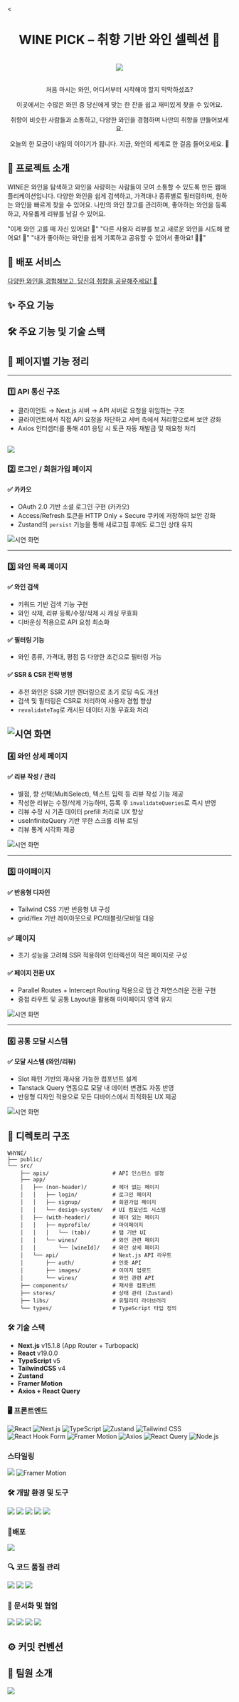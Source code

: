 <<div style="text-align: center;"><h1> WINE PICK – 취향 기반 와인 셀렉션 🍇</h1></div>

<div style="text-align: center;">
  <br/>
  <img src="https://img.shields.io/badge/2025.06.05 ~ 2025.06.24-6A42DB?style=flat"/>
  <br/><br/>
  <p>처음 마시는 와인, 어디서부터 시작해야 할지 막막하셨죠?</p>
<p>이곳에서는 수많은 와인 중 당신에게 맞는 한 잔을 쉽고 재미있게 찾을 수 있어요.</p>
<p>취향이 비슷한 사람들과 소통하고, 다양한 와인을 경험하며 나만의 취향을 만들어보세요.</p>
<p>오늘의 한 모금이 내일의 이야기가 됩니다. 지금, 와인의 세계로 한 걸음 들어오세요. 🍷</p>
</div>

## 🎈 프로젝트 소개

WINE은 와인을 탐색하고 와인을 사랑하는 사람들이 모여 소통할 수 있도록 만든 웹애플리케이션입니다.
다양한 와인을 쉽게 검색하고, 가격대나 종류별로 필터링하며, 원하는 와인을 빠르게 찾을 수 있어요.
나만의 와인 창고를 관리하며, 좋아하는 와인을 등록하고, 자유롭게 리뷰를 남길 수 있어요.

"이제 와인 고를 때 자신 있어요! 🍷"
"다른 사용자 리뷰를 보고 새로운 와인을 시도해 봤어요! 💬"
"내가 좋아하는 와인을 쉽게 기록하고 공유할 수 있어서 좋아요! 🙌🏻"

## 🚀 배포 서비스

[다양한 와인을 경험해보고, 당신의 취향을 공유해주세요! 🍷](https://wine-nu.vercel.app)

## ✨ 주요 기능

## 🛠 주요 기능 및 기술 스택

## 📄 페이지별 기능 정리

---

### 1️⃣ API 통신 구조

- 클라이언트 → Next.js 서버 → API 서버로 요청을 위임하는 구조
- 클라이언트에서 직접 API 요청을 차단하고 서버 측에서 처리함으로써 보안 강화
- Axios 인터셉터를 통해 401 응답 시 토큰 자동 재발급 및 재요청 처리

## <img src="public/api.png">

### 2️⃣ 로그인 / 회원가입 페이지

#### ✅ 카카오

- OAuth 2.0 기반 소셜 로그인 구현 (카카오)
- Access/Refresh 토큰을 HTTP Only + Secure 쿠키에 저장하여 보안 강화
- Zustand의 `persist` 기능을 통해 새로고침 후에도 로그인 상태 유지

![시연 화면](./public/gifs/auth-flow.gif)

---

### 3️⃣ 와인 목록 페이지

#### ✅ 와인 검색

- 키워드 기반 검색 기능 구현
- 와인 삭제, 리뷰 등록/수정/삭제 시 캐싱 무효화
- 디바운싱 적용으로 API 요청 최소화

#### ✅ 필터링 기능

- 와인 종류, 가격대, 평점 등 다양한 조건으로 필터링 가능

#### ✅ SSR & CSR 전략 병행

- 추천 와인은 SSR 기반 렌더링으로 초기 로딩 속도 개선
- 검색 및 필터링은 CSR로 처리하여 사용자 경험 향상
- `revalidateTag`로 캐시된 데이터 자동 무효화 처리

## ![시연 화면](./public/gifs/wine-list.gif)

### 4️⃣ 와인 상세 페이지

#### ✅ 리뷰 작성 / 관리

- 별점, 향 선택(MultiSelect), 텍스트 입력 등 리뷰 작성 기능 제공
- 작성한 리뷰는 수정/삭제 가능하며, 등록 후 `invalidateQueries`로 즉시 반영
- 리뷰 수정 시 기존 데이터 prefill 처리로 UX 향상
- useInfiniteQuery 기반 무한 스크롤 리뷰 로딩
- 리뷰 통계 시각화 제공

![시연 화면](./public/gifs/wine-detail.gif)

---

### 5️⃣ 마이페이지

#### ✅ 반응형 디자인

- Tailwind CSS 기반 반응형 UI 구성
- grid/flex 기반 레이아웃으로 PC/태블릿/모바일 대응

### ✅ 페이지

- 초기 성능을 고려해 SSR 적용하여 인터렉션이 적은 페이지로 구성

#### ✅ 페이지 전환 UX

- Parallel Routes + Intercept Routing 적용으로 탭 간 자연스러운 전환 구현
- 중첩 라우트 및 공통 Layout을 활용해 마이페이지 영역 유지

![시연 화면](./public/gifs/my-page.gif)

---

### 6️⃣ 공통 모달 시스템

#### ✅ 모달 시스템 (와인/리뷰)

- Slot 패턴 기반의 재사용 가능한 컴포넌트 설계
- Tanstack Query 연동으로 모달 내 데이터 변경도 자동 반영
- 반응형 디자인 적용으로 모든 디바이스에서 최적화된 UX 제공

![시연 화면](./public/gifs/common-modal.gif)

## 📁 디렉토리 구조

```
WHYNE/
├── public/
└── src/
    ├── apis/                    # API 인스턴스 설정
    ├── app/
    │   ├── (non-header)/        # 헤더 없는 페이지
    │   │   ├── login/           # 로그인 페이지
    │   │   ├── signup/          # 회원가입 페이지
    │   │   └── design-system/   # UI 컴포넌트 시스템
    │   ├── (with-header)/       # 헤더 있는 페이지
    │   │   ├── myprofile/       # 마이페이지
    │   │   │   └── (tab)/       # 탭 기반 UI
    │   │   └── wines/           # 와인 관련 페이지
    │   │       └── [wineId]/    # 와인 상세 페이지
    │   └── api/                 # Next.js API 라우트
    │       ├── auth/            # 인증 API
    │       ├── images/          # 이미지 업로드
    │       └── wines/           # 와인 관련 API
    ├── components/              # 재사용 컴포넌트
    ├── stores/                  # 상태 관리 (Zustand)
    ├── libs/                    # 유틸리티 라이브러리
    └── types/                   # TypeScript 타입 정의
```

### 🛠️ 기술 스택

- **Next.js** v15.1.8 (App Router + Turbopack)
- **React** v19.0.0
- **TypeScript** v5
- **TailwindCSS** v4
- **Zustand**
- **Framer Motion**
- **Axios + React Query**

### 🖥️ 프론트엔드

<div className="flex flex-wrap items-center gap-2">
  <img src="https://img.shields.io/badge/React-20232A?style=flat-square&logo=react&logoColor=61DAFB" alt="React" />
  <img src="https://img.shields.io/badge/Next.js-000000?style=flat-square&logo=nextdotjs&logoColor=white" alt="Next.js" />
  <img src="https://img.shields.io/badge/TypeScript-3178C6?style=flat-square&logo=typescript&logoColor=white" alt="TypeScript" />
  <img src="https://img.shields.io/badge/Zustand-000000?style=flat-square&logo=Zustand&logoColor=white" alt="Zustand" />
  <img src="https://img.shields.io/badge/Tailwind_CSS-06B6D4?style=flat-square&logo=tailwindcss&logoColor=white" alt="Tailwind CSS" />
  <img src="https://img.shields.io/badge/React_Hook_Form-EC5990?style=flat-square&logo=reacthookform&logoColor=white" alt="React Hook Form" />
  <img src="https://img.shields.io/badge/Framer_Motion-0055FF?style=flat-square&logo=framer&logoColor=white" alt="Framer Motion" />
  <img src="https://img.shields.io/badge/Axios-5A29E4?style=flat-square&logo=axios&logoColor=white" alt="Axios" />
  <img src="https://img.shields.io/badge/React_Query-FF4154?style=flat-square&logo=reactquery&logoColor=white" alt="React Query" />
  <img src="https://img.shields.io/badge/Node.js-339933?style=flat-square&logo=node.js&logoColor=white" alt="Node.js" />
</div>

### 스타일링

<div>
<img src="https://img.shields.io/badge/Tailwind CSS-06B6D4?style=flat-square&logo=tailwindcss&logoColor=white"/>
<img src="https://img.shields.io/badge/Framer Motion-0055FF?style=flat-square&logo=framer&logoColor=white" alt="Framer Motion" />
</div>

### 🛠️ 개발 환경 및 도구

<div>
<img src="https://img.shields.io/badge/VSCode-007ACC?style=flat-square&logo=visualstudiocode&logoColor=white"/>
<img src="https://img.shields.io/badge/Git-F05032?style=flat-square&logo=git&logoColor=white"/>
<img src="https://img.shields.io/badge/GitHub-181717?style=flat-square&logo=github&logoColor=white"/>
<img src="https://img.shields.io/badge/pnpm-222222?style=flat&logo=pnpm&logoColor=F69220"/>
<img src="https://img.shields.io/badge/TurboPack-FB3A3A?style=flat&logo=turbo&logoColor=white"/>

### 🚀배포

</div>
<img src="https://img.shields.io/badge/Vercel-000000?style=flat-square&logo=vercel&logoColor=white"/>
<div>

### 🔍 코드 품질 관리

<div>
<img src="https://img.shields.io/badge/ESLint-4B32C3?style=flat-square&logo=eslint&logoColor=white"/>
<img src="https://img.shields.io/badge/Prettier-F7B93E?style=flat-square&logo=prettier&logoColor=white"/>
<img src="https://img.shields.io/badge/Husky-004833?style=flat-square&logo=husky&logoColor=white"/>
</div>

### 📄 문서화 및 협업

<div>
<img src="https://img.shields.io/badge/Swagger-85EA2D?style=flat-square&logo=swagger&logoColor=white"/>
<img src="https://img.shields.io/badge/Figma-F24E1E?style=flat-square&logo=figma&logoColor=white"/>
<img src="https://img.shields.io/badge/Notion-000000?style=flat-square&logo=notion&logoColor=white"/>
<img src="https://img.shields.io/badge/Discord-5865F2?style=flat-square&logo=discord&logoColor=white"/>
</div>

## ⚙️ 커밋 컨벤션

## 👥 팀원 소개

<img src="public/R&R.png">

<!-- <div style="display: flex; gap: 0.2rem; margin: 2rem 0;">

 <div style="flex: 1; text-align: center; padding: 1.5rem; border-radius: 12px; background: linear-gradient(135deg, #f093fb 0%, #f5576c 100%); color: white; box-shadow: 0 4px 15px rgba(0,0,0,0.1);">
    <img src="public/dog1.png"  width="80"
  height="80" style=" width: 80px;
    aspect-ratio: 1 / 1;
    object-fit: contain;
    border-radius: 50%;
    margin-bottom: 1rem;
    border: 3px solid rgba(255,255,255,0.3);
    "/>
    <h3 style="margin: 0 0 1rem 0; font-size: 1.2rem; font-weight: bold;">명지우</h3>
    <ul style="text-align: left; list-style: none; padding: 0; margin: 0;">
      <li style="margin-bottom: 0.5rem; padding-left: 1rem; position: relative;">
        <span style="position: absolute; left: 0; color: #ffd700;">•</span>
        팀장, 프로젝트 총괄
      </li>
      <li style="margin-bottom: 0.5rem; padding-left: 1rem; position: relative;">
        <span style="position: absolute; left: 0; color: #ffd700;">•</span>
        프로젝트 초기 세팅
      </li>
      <li style="margin-bottom: 0.5rem; padding-left: 1rem; position: relative;">
        <span style="position: absolute; left: 0; color: #ffd700;">•</span>
        프로젝트 컨벤션 작성
      </li>
      <li style="margin-bottom: 0.5rem; padding-left: 1rem; position: relative;">
        <span style="position: absolute; left: 0; color: #ffd700;">•</span>
        수행 계획서 작성
      </li>
      <li style="margin-bottom: 0.5rem; padding-left: 1rem; position: relative;">
        <span style="position: absolute; left: 0; color: #ffd700;">•</span>
        메인 랜딩 페이지 구현
      </li>
      <li style="margin-bottom: 0.5rem; padding-left: 1rem; position: relative;">
        <span style="position: absolute; left: 0; color: #ffd700;">•</span>
        공통 컴포넌트 작업
      </li>
      <li style="margin-bottom: 0.5rem; padding-left: 1rem; position: relative;">
        <span style="position: absolute; left: 0; color: #ffd700;">•</span>
        PPT 제작
      </li>
      <li style="margin-bottom: 0.5rem; padding-left: 1rem; position: relative;">
        <span style="position: absolute; left: 0; color: #ffd700;">•</span>
        디자인 시스템
      </li>
      <li style="margin-bottom: 0.5rem; padding-left: 1rem; position: relative;">
        <span style="position: absolute; left: 0; color: #ffd700;">•</span>
        와인 목록 페이지
      </li>
    </ul>
  </div>

   <div style="flex: 1; text-align: center; padding: 1.5rem; border-radius: 12px;  background: linear-gradient(135deg, #667eea 0%, #764ba2 100%); color: white; box-shadow: 0 4px 15px rgba(0,0,0,0.1);">
    <img src="public/dog3.png" width="80" style="border-radius: 50%; margin-bottom: 1rem; border: 3px solid rgba(255,255,255,0.3);"/>
    <h3 style="margin: 0 0 1rem 0; font-size: 1.2rem; font-weight: bold;">유용민</h3>
    <ul style="text-align: left; list-style: none; padding: 0; margin: 0;">
      <li style="margin-bottom: 0.5rem; padding-left: 1rem; position: relative;">
        <span style="position: absolute; left: 0; color: #ffd700;">•</span>
        와인 상세 페이지 구현
      </li>
      <li style="margin-bottom: 0.5rem; padding-left: 1rem; position: relative;">
        <span style="position: absolute; left: 0; color: #ffd700;">•</span>
        공통 컴포넌트 작업
      </li>
      <li style="margin-bottom: 0.5rem; padding-left: 1rem; position: relative;">
        <span style="position: absolute; left: 0; color: #ffd700;">•</span>
        Github 세팅
      </li>
      <li style="margin-bottom: 0.5rem; padding-left: 1rem; position: relative;">
        <span style="position: absolute; left: 0; color: #ffd700;">•</span>
        토스트 메시지
      </li>
    </ul>
  </div>

  <div style="flex: 1; text-align: center; padding: 1.5rem; border-radius: 12px; background: linear-gradient(135deg, #4facfe 0%, #00f2fe 100%); color: white; box-shadow: 0 4px 15px rgba(0,0,0,0.1);">
     <img src="public/dog2.png"  width="80"
  height="80" style=" width: 80px;
    aspect-ratio: 1 / 1;
    object-fit: contain;
    border-radius: 50%;
    margin-bottom: 1rem;
    border: 3px solid rgba(255,255,255,0.3);
    "/>
    <h3 style="margin: 0 0 1rem 0; font-size: 1.2rem; font-weight: bold;">맹은빈</h3>
    <ul style="text-align: left; list-style: none; padding: 0; margin: 0;">
      <li style="margin-bottom: 0.5rem; padding-left: 1rem; position: relative;">
        <span style="position: absolute; left: 0; color: #ffd700;">•</span>
        로그인 페이지 구현
      </li>
        <li style="margin-bottom: 0.5rem; padding-left: 1rem; position: relative;">
        <span style="position: absolute; left: 0; color: #ffd700;">•</span>
    회원가입 페이지 구현
      </li>
      <li style="margin-bottom: 0.5rem; padding-left: 1rem; position: relative;">
        <span style="position: absolute; left: 0; color: #ffd700;">•</span>
        공통 컴포넌트 작업
      </li>
      <li style="margin-bottom: 0.5rem; padding-left: 1rem; position: relative;">
        <span style="position: absolute; left: 0; color: #ffd700;">•</span>
        에러페이지 구현
      </li>
      <li style="margin-bottom: 0.5rem; padding-left: 1rem; position: relative;">
        <span style="position: absolute; left: 0; color: #ffd700;">•</span>
        API 통신
      </li>
      <li style="margin-bottom: 0.5rem; padding-left: 1rem; position: relative;">
        <span style="position: absolute; left: 0; color: #ffd700;">•</span>
        PWA 구축
      </li>
      <li style="margin-bottom: 0.5rem; padding-left: 1rem; position: relative;">
        <span style="position: absolute; left: 0; color: #ffd700;">•</span>
        배포
      </li>
    </ul>
  </div>

  <div style="flex: 1; text-align: center; padding: 1.5rem; border-radius: 12px; background: linear-gradient(135deg, #43e97b 0%, #38f9d7 100%); color: white; box-shadow: 0 4px 15px rgba(0,0,0,0.1);">
    <img src="public/dog4.png" width="80" height="80" style="border-radius: 50%; margin-bottom: 1rem; border: 3px solid rgba(255,255,255,0.3);"/>
    <h3 style="margin: 0 0 1rem 0; font-size: 1.2rem; font-weight: bold;">김서연</h3>
    <ul style="text-align: left; list-style: none; padding: 0; margin: 0;">
      <li style="margin-bottom: 0.5rem; padding-left: 1rem; position: relative;">
        <span style="position: absolute; left: 0; color: #ffd700;">•</span>
        마이페이지 구현
      </li>
      <li style="margin-bottom: 0.5rem; padding-left: 1rem; position: relative;">
        <span style="position: absolute; left: 0; color: #ffd700;">•</span>
        공통 컴포넌트 작업
      </li>
      <li style="margin-bottom: 0.5rem; padding-left: 1rem; position: relative;">
        <span style="position: absolute; left: 0; color: #ffd700;">•</span>
        와인모달 컴포넌트
      </li>
      <li style="margin-bottom: 0.5rem; padding-left: 1rem; position: relative;">
        <span style="position: absolute; left: 0; color: #ffd700;">•</span>
        발표 준비
      </li>
    </ul>
  </div>

  <div style="flex: 1; text-align: center; padding: 1.5rem; border-radius: 12px; background: linear-gradient(135deg, #fa709a 0%, #fee140 100%); color: white; box-shadow: 0 4px 15px rgba(0,0,0,0.1);">
    <img src="public/dog5.png"  width="80"
  height="80" style=" width: 80px;
    aspect-ratio: 1 / 1;
    object-fit: contain;
    border-radius: 50%;
    margin-bottom: 1rem;
    border: 3px solid rgba(255,255,255,0.3);
    "/>
    <h3 style="margin: 0 0 1rem 0; font-size: 1.2rem; font-weight: bold;">김태일</h3>
    <ul style="text-align: left; list-style: none; padding: 0; margin: 0;">
      <li style="margin-bottom: 0.5rem; padding-left: 1rem; position: relative;">
        <span style="position: absolute; left: 0; color: #ffd700;">•</span>
        공통 컴포넌트 작업
      </li>
      <li style="margin-bottom: 0.5rem; padding-left: 1rem; position: relative;">
        <span style="position: absolute; left: 0; color: #ffd700;">•</span>
        프로젝트 초기 세팅
      </li>
      <li style="margin-bottom: 0.5rem; padding-left: 1rem; position: relative;">
        <span style="position: absolute; left: 0; color: #ffd700;">•</span>
        리뷰 모달 컴포넌트
      </li>
      <li style="margin-bottom: 0.5rem; padding-left: 1rem; position: relative;">
        <span style="position: absolute; left: 0; color: #ffd700;">•</span>
        리뷰 삭제 모달
      </li>
      <li style="margin-bottom: 0.5rem; padding-left: 1rem; position: relative;">
        <span style="position: absolute; left: 0; color: #ffd700;">•</span>
        와인 삭제 모달
      </li>
      <li style="margin-bottom: 0.5rem; padding-left: 1rem; position: relative;">
        <span style="position: absolute; left: 0; color: #ffd700;">•</span>
        README 작성
      </li>
    </ul>
  </div>
</div> -->
